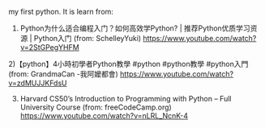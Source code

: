 my first python. 
It is learn from: 
1) Python为什么适合编程入门？如何高效学Python? | 推荐Python优质学习资源 | Python入门 (from: SchelleyYuki)
https://www.youtube.com/watch?v=2StGPegYHFM

2)【python】4小時初學者Python教學 #python #python教學 #python入門  (from: GrandmaCan -我阿嬤都會)
https://www.youtube.com/watch?v=zdMUJJKFdsU

3) Harvard CS50’s Introduction to Programming with Python – Full University Course (from: freeCodeCamp.org)
https://www.youtube.com/watch?v=nLRL_NcnK-4